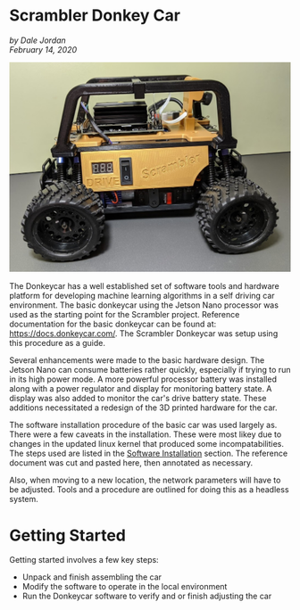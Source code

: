 # Scrambler Donkey Car

*by Dale Jordan  
February 14, 2020*

![Screenshot](img/car_right.jpg)

The Donkeycar has a well established set of software tools and hardware platform for developing machine learning algorithms in a self driving car environment.
The basic donkeycar using the Jetson Nano processor was used as the starting point for the Scrambler project.
Reference documentation for the basic donkeycar can be found at: <https://docs.donkeycar.com/>.
The Scrambler Donkeycar was setup using this procedure as a guide.

Several enhancements were made to the basic hardware design.
The Jetson Nano can consume batteries rather quickly, especially if trying to run in its high power mode.
A more powerful processor battery was installed along with a power regulator and display for monitoring battery state.
A display was also added to monitor the car's drive battery state.
These additions necessitated a redesign of the 3D printed hardware for the car.

The software installation procedure of the basic car was used largely as.
There were a few caveats in the installation.
These were most likey due to changes in the updated linux kernel that produced some incompatabilities.
The steps used are listed in the [Software Installation](setup_jetson_nano.md) section.
The reference document was cut and pasted here, then annotated as necessary.

Also, when moving to a new location, the network parameters will have to be adjusted.
Tools and a procedure are outlined for doing this as a headless system.

# Getting Started

Getting started involves a few key steps:

* Unpack and finish assembling the car
* Modify the software to operate in the local environment
* Run the Donkeycar software to verify and or finish adjusting the car
